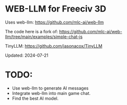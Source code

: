 WEB-LLM for Freeciv 3D
======================

Uses web-llm:
https://github.com/mlc-ai/web-llm

The code here is a fork of:
https://github.com/mlc-ai/web-llm/tree/main/examples/simple-chat-js

TinyLLM:
https://github.com/jasonacox/TinyLLM

Updated: 2024-07-21

TODO:
======
* Use web-llm to generate AI messages
* Integrate web-llm into main game chat.
* Find the best AI model.